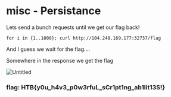 # misc -  Persistance

Lets send a bunch requests until we get our flag back!

`for i in {1..1000}; curl http://104.248.169.177:32737/flag`

And I guess we wait for the flag….

Somewhere in the response we get the flag

![Untitled](misc%20-%20Persistance%20751a1ab74e424a06a583b92ac1a0392a/Untitled.png)

### flag: HTB{y0u_h4v3_p0w3rfuL_sCr1pt1ng_ab1lit13S!}